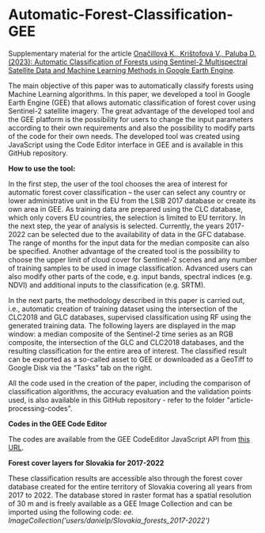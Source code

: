 # Automatic-Forest-Classification-GEE
Supplementary material for the article [Onačillová K., Krištofová V., Paluba D. (2023): Automatic Classification of Forests using Sentinel-2 Multispectral Satellite Data and Machine Learning Methods in Google Earth Engine](http://www.actageographica.sk/stiahnutie/67_2_01_Onacilova_Kristofova_Paluba_final.pdf).

The main objective of this paper was to automatically classify forests using Machine Learning algorithms. In this paper, we developed a tool in Google Earth Engine (GEE) that allows automatic classification of forest cover using Sentinel-2 satellite imagery. The great advantage of the developed tool and the GEE platform is the possibility for users to change the input parameters according to their own requirements and also the possibility to modify parts of the code for their own needs. The developed tool was created using JavaScript using the Code Editor interface in GEE and is available in this GitHub repository.

**How to use the tool:**

In the first step, the user of the tool chooses the area of interest for automatic forest cover classification – the user can select any country or lower administrative unit in the EU from the LSIB 2017 database or create its own area in GEE. As training data are prepared using the CLC database, which only covers EU countries, the selection is limited to EU territory. In the next step, the year of analysis is selected. Currently, the years 2017-2022 can be selected due to the availability of data in the GFC database. The range of months for the input data for the median composite can also be specified. Another advantage of the created tool is the possibility to choose the upper limit of cloud cover for Sentinel-2 scenes and any number of training samples to be used in image classification. Advanced users can also modify other parts of the code, e.g. input bands, spectral indices (e.g. NDVI) and additional inputs to the classification (e.g. SRTM).

In the next parts, the methodology described in this paper is carried out, i.e., automatic creation of training dataset using the intersection of the CLC2018 and GLC databases, supervised classification using RF using the generated training data. The following layers are displayed in the map window: a median composite of the Sentinel-2 time series as an RGB composite, the intersection of the GLC and CLC2018 databases, and the resulting classification for the entire area of interest. The classified result can be exported as a so-called asset to GEE or downloaded as a GeoTiff to Google Disk via the “Tasksˮ tab on the right. 

All the code used in the creation of the paper, including the comparison of classification algorithms, the accuracy evaluation and the validation points used, is also available in this GitHub repository - refer to the folder "article-processing-codes".

**Codes in the GEE Code Editor**

The codes are available from the GEE CodeEditor JavaScript API from [this URL](https://code.earthengine.google.com/c2f07a9161037480b5fbf8f11a6acaf).

**Forest cover layers for Slovakia for 2017-2022**

These classification results are accessible also through the forest cover database created for the entire territory of Slovakia covering all years from 2017 to 2022. The database stored in raster format has a spatial resolution of 30 m and is freely available as a GEE Image Collection and can be imported using the following code:
_ee. ImageCollection('users/danielp/Slovakia_forests_2017-2022')_
